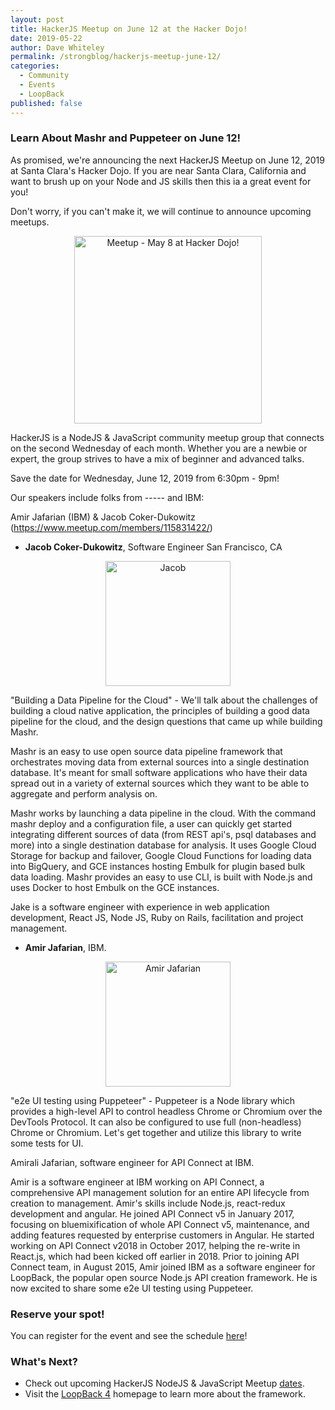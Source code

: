 ```yaml
---
layout: post
title: HackerJS Meetup on June 12 at the Hacker Dojo!
date: 2019-05-22
author: Dave Whiteley
permalink: /strongblog/hackerjs-meetup-june-12/
categories:
  - Community
  - Events
  - LoopBack
published: false
---
```


### Learn About Mashr and Puppeteer on June 12!

As promised, we're announcing the next HackerJS Meetup on June 12, 2019 at Santa Clara's Hacker Dojo. If you are near Santa Clara, California and want to brush up on your Node and JS skills then this ia a great event for you!

Don't worry, if you can't make it, we will continue to announce upcoming meetups.

<!--more-->
<p align="center"> 
<img src="https://strongloop.com/blog-assets/2019/04/Meetup-june-12-hackerdojo.png" alt="Meetup - May 8 at Hacker Dojo!" style="width: 300px"/>
</p>

HackerJS is a NodeJS & JavaScript community meetup group that connects on the second Wednesday of each month. Whether you are a newbie or expert, the group strives to have a mix of beginner and advanced talks.

Save the date for Wednesday, June 12, 2019 from 6:30pm - 9pm!

Our speakers include folks from ----- and IBM:

Amir Jafarian (IBM) & Jacob Coker-Dukowitz (https://www.meetup.com/members/115831422/)

- **Jacob Coker-Dukowitz**, Software Engineer San Francisco, CA

<p align="center"> 
<img src="https://strongloop.com/blog-assets/2019/05/liz.png" alt="Jacob" style="width: 200px"/>
</p>

"Building a Data Pipeline for the Cloud" - We'll talk about the challenges of building a cloud native application, the principles of building a good data pipeline for the cloud, and the design questions that came up while building Mashr.

Mashr is an easy to use open source data pipeline framework that orchestrates moving data from external sources into a single destination database. It's meant for small software applications who have their data spread out in a variety of external sources which they want to be able to aggregate and perform analysis on.

Mashr works by launching a data pipeline in the cloud. With the command mashr deploy and a configuration file, a user can quickly get started integrating different sources of data (from REST api's, psql databases and more) into a single destination database for analysis. It uses Google Cloud Storage for backup and failover, Google Cloud Functions for loading data into BigQuery, and GCE instances hosting Embulk for plugin based bulk data loading. Mashr provides an easy to use CLI, is built with Node.js and uses Docker to host Embulk on the GCE instances.

Jake is a software engineer with experience in web application development, React JS, Node JS, Ruby on Rails, facilitation and project management.

- **Amir Jafarian**, IBM.

<p align="center"> 
<img src="https://strongloop.com/blog-assets/2019/05/amir.png" alt="Amir Jafarian" style="width: 200px"/>
</p>

"e2e UI testing using Puppeteer" - Puppeteer is a Node library which provides a high-level API to control headless Chrome or Chromium over the DevTools Protocol. It can also be configured to use full (non-headless) Chrome or Chromium. Let's get together and utilize this library to write some tests for UI.

Amirali Jafarian, software engineer for API Connect at IBM.

Amir is a software engineer at IBM working on API Connect, a comprehensive API management solution for an entire API lifecycle from creation to management. Amir's skills include Node.js, react-redux development and angular. He joined API Connect v5 in January 2017, focusing on bluemixification of whole API Connect v5, maintenance, and adding features requested by enterprise customers in Angular. He started working on API Connect v2018 in October 2017, helping the re-write in React.js, which had been kicked off earlier in 2018. Prior to joining API Connect team, in August 2015, Amir joined IBM as a software engineer for LoopBack, the popular open source Node.js API creation framework. He is now excited to share some e2e UI testing using Puppeteer.

### Reserve your spot!

You can register for the event and see the schedule [here](https://www.meetup.com/HackerJS/events/kjhnvqyzjbqb/)!

### What's Next?

- Check out upcoming HackerJS NodeJS & JavaScript Meetup [dates](https://www.meetup.com/HackerJS/).
- Visit the [LoopBack 4](http://v4.loopback.io/) homepage to learn more about the framework. 
